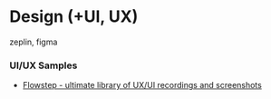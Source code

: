 # Design (+UI, UX)
zeplin, figma

### UI/UX Samples
- [Flowstep - ultimate library of UX/UI recordings and screenshots](https://flowstep.design/)
